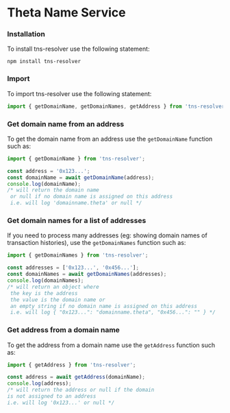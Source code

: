 # Theta Name Service
### Installation
To install tns-resolver use the following statement:
```console
npm install tns-resolver
```

### Import
To import tns-resolver use the following statement:
```js script
import { getDomainName, getDomainNames, getAddress } from 'tns-resolver';
```

### Get domain name from an address
To get the domain name from an address use the ```getDomainName``` function such as: 
```js script
import { getDomainName } from 'tns-resolver';

const address = '0x123...';
const domainName = await getDomainName(address);
console.log(domainName);
/* will return the domain name 
 or null if no domain name is assigned on this address
 i.e. will log 'domainname.theta' or null */
```

### Get domain names for a list of addresses
If you need to process many addresses (eg: showing domain names of transaction histories), use the ```getDomainNames``` function such as: 
```js script
import { getDomainNames } from 'tns-resolver';

const addresses = ['0x123...', '0x456...'];
const domainNames = await getDomainNames(addresses);
console.log(domainNames);
/* will return an object where 
 the key is the address 
 the value is the domain name or 
 an empty string if no domain name is assigned on this address
 i.e. will log { "0x123...": "domainname.theta", "0x456...": "" } */
```

### Get address from a domain name
To get the address from a domain name use the ```getAddress``` function such as: 
```js script
import { getAddress } from 'tns-resolver';

const address = await getAddress(domainName);
console.log(address);
/* will return the address or null if the domain 
is not assigned to an address
i.e. will log '0x123...' or null */
```